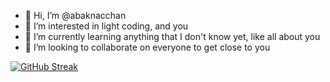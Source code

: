 - 👋 Hi, I’m @abaknacchan
- 👀 I’m interested in light coding, and you
- 🌱 I’m currently learning anything that I don't know yet, like all about you
- 💞️ I’m looking to collaborate on everyone to get close to you

<!---
abaknacchan/abaknacchan is a ✨ special ✨ repository because its `README.md` (this file) appears on your GitHub profile.
You can click the Preview link to take a look at your changes.
--->

[![GitHub Streak](https://github-readme-streak-stats.herokuapp.com?user=AbakNacchan&theme=material-palenight&hide_border=true&date_format=M%20j%5B%2C%20Y%5D)](https://git.io/streak-stats)
